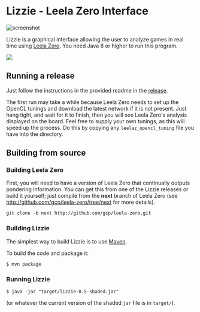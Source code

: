 # Lizzie - Leela Zero Interface
![screenshot](/screen0.5.png?raw=true)

Lizzie is a graphical interface allowing the user to analyze games in
real time using [Leela Zero](https://github.com/gcp/leela-zero). You
need Java 8 or higher to run this program.

<img src="https://travis-ci.org/featurecat/lizzie.svg?branch=master">

## Running a release

Just follow the instructions in the provided readme in the
[release](https://github.com/featurecat/lizzie/releases/tag/0.5).

The first run may take a while because Leela Zero needs to set up the
OpenCL tunings and download the latest network if it is not present. Just hang tight, and wait for it to finish, then you
will see Leela Zero's analysis displayed on the board. Feel free to supply
your own tunings, as this will speed up the process. Do this by copying
any `leelaz_opencl_tuning` file you have into the directory.

## Building from source

### Building Leela Zero

First, you will need to have a version of Leela Zero that
continually outputs pondering information. You can get this from one
of the Lizzie releases or build it yourself; just compile from the **next** branch of Leela Zero (see http://github.com/gcp/leela-zero/tree/next for more details).

    git clone -b next http://github.com/gcp/leela-zero.git

### Building Lizzie

The simplest way to build Lizzie is to use
[Maven](https://maven.apache.org/).

To build the code and package it:

    $ mvn package

### Running Lizzie

    $ java -jar "target/lizzie-0.5-shaded.jar"

(or whatever the current version of the shaded `jar` file is in
`target/`).
